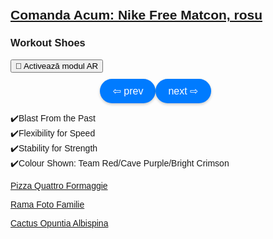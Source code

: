 <html lang="en">
<head>
    <meta charset="UTF-8">
    <meta name="viewport" content="width=device-width, initial-scale=1.0">
    <title>Comanda Acum: Nike Free Matcon, rosu</title>
    <script type="module" src="https://unpkg.com/@google/model-viewer"></script>
    <style>
      body {
        margin: 0;
        padding: 0;
        font-family: Arial, sans-serif; /* Schimbă fontul pentru un aspect mai modern */
      }
      model-viewer {
        width: 100%;
        height: 400px; /* Reducem înălțimea pentru a nu părea prea zoom-uit */
      }
      .navigation {
        display: flex;
        justify-content: center; /* Centrăm butoanele */
        margin-top: 10px;
      }
      .nav-button {
        cursor: pointer;
        background-color: #007BFF; /* Schimbăm culoarea butoanelor pentru un aspect mai modern */
        border: none;
        border-radius: 20px; /* Rotunjim marginile */
        padding: 10px 20px;
        font-size: 16px;
        color: white; /* Textul butoanelor în alb */
        box-shadow: 0 2px 4px rgba(0, 0, 0, 0.2); /* Adăugăm o umbră pentru un aspect 3D */
        transition: background-color 0.3s, box-shadow 0.3s; /* Adăugăm tranziții pentru efecte vizuale la hover */
      }
      .nav-button:hover {
        background-color: #0056b3; /* Închidem culoarea butonului la hover */
        box-shadow: 0 4px 8px rgba(0, 0, 0, 0.3); /* Întărim umbra pentru efect de "lift" */
      }
      .content {
        max-width: 800px; /* Limităm lățimea conținutului */
        margin: auto; /* Centrăm conținutul */
        padding: 20px;
      }
    </style>
</head>
<body>

<div class="content">
    <h2><a href="https://www.nike.com/ro/t/free-metcon-4-workout-shoes-2g2hts" target="_blank">Comanda Acum: Nike Free Matcon, rosu</a></h2>
    <h3>Workout Shoes</h3>
    <model-viewer id="modelViewer" src="Avatar4.glb" ios-src="Avatar4.usdz" ar ar-modes="webxr scene-viewer quick-look" camera-controls auto-rotate environment-image="neutral" shadow-intensity="1" alt="Nike Free Matcon, rosu">
      <button slot="ar-button" class="ar-button">
          <span class="levitate">👋</span> Activează modul AR
      </button>
    </model-viewer>
    <div class="navigation">
        <button class="nav-button" onclick="changeModel(-1)">⇦ prev</button>
        <button class="nav-button" onclick="changeModel(1)">next ⇨</button>
    </div>
    <p>
        ✔️Blast From the Past<br>
        ✔️Flexibility for Speed<br>
        ✔️Stability for Strength<br>
        ✔️Colour Shown: Team Red/Cave Purple/Bright Crimson
    </p>
    <p><a href="https://manomotion2k24.github.io/Pizza/" class="bold-link" target="_blank">Pizza Quattro Formaggie</a></p>
    <p><a href="https://manomotion2k24.github.io/My-Beloved-Girl/" class="bold-link" target="_blank">Rama Foto Familie</a></p>
    <p><a href="https://manomotion2k24.github.io/cactus/" class="bold-link" target="_blank">Cactus Opuntia Albispina</a></p>
</div>

<script>
  const models = ["guler2.glb", "Avatar2.glb", "Avatar4.glb"];
  let currentIndex = 2;

  const viewer = document.getElementById('modelViewer');

  function changeModel(step) {
    currentIndex += step;

    if (currentIndex >= models.length) {
      currentIndex = 0;
    } else if (currentIndex < 0) {
      currentIndex = models.length - 1;
    }

    viewer.src = models[currentIndex];
  }
</script>

</body>
</html>
